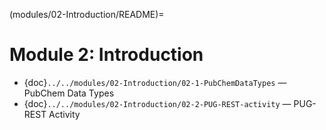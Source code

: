 (modules/02-Introduction/README)=

# Module 2: Introduction

- {doc}`../../modules/02-Introduction/02-1-PubChemDataTypes` — PubChem Data Types
- {doc}`../../modules/02-Introduction/02-2-PUG-REST-activity` — PUG-REST Activity  